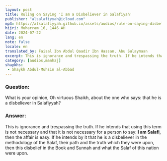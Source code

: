 ```yaml
---
layout: post
title: Ruling on Saying 'I am a Disbeliever in Salafiyah'
publisher: "alsalafiyyah@icloud.com"
mp3: https://alsalafiyyah.github.io/assets/audios/rule-on-saying-disbelieve-in-salafiyyah.mp3
hijri: Muharram 16, 1446 AH
date: 2024-07-22
lang: en
note: false
locale: en
translated_by: Faisal Ibn Abdul Qaadir Ibn Hassan, Abu Sulaymaan
excerpt: This is ignorance and trespassing the truth. If he intends that using this term is not necessary and that it is not necessary for a person to say I am Salafi, then the affair is easy.
category: [audios,manhaj]
shaykhs: 
 - Shaykh Abdul-Muhsin al-Abbad
---
```


### Question: 
What is your opinion, Oh virtuous Shaikh, about the one who says: that he is a disbeliever in Salafiyyah?

### Answer: 
This is ignorance and trespassing the truth. If he intends that using this term is not necessary and that it is not necessary for a person to say: **I am Salafi**, then the affair is easy. If he intends by it that he is a disbeliever in the methodology of the Salaf, their path and the truth which they were upon, then this disbelief in the Book and Sunnah and what the Salaf of this nation were upon.
